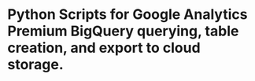# Python Scripts for Google Analytics Premium BigQuery querying, table creation, and export to cloud storage. 